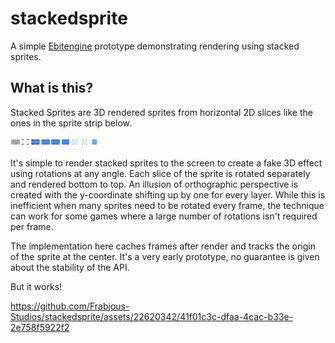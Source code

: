 # stackedsprite

A simple [Ebitengine](https://ebitengine.org) prototype demonstrating rendering using stacked sprites.

## What is this?

Stacked Sprites are 3D rendered sprites from horizontal 2D slices like the ones in the sprite strip below.

![Stacked Sprite of a Blue Car](./cmd/test/img/BlueCar.png)

It's simple to render stacked sprites to the screen to create a fake 3D effect using rotations at any angle. 
Each slice of the sprite is rotated separately and rendered bottom to top. An illusion of orthographic perspective is
created with the y-coordinate shifting up by one for every layer. 
While this is inefficient when many sprites need to be rotated every frame, the technique can work for some games where
a large number of rotations isn't required per frame.

The implementation here caches frames after render and tracks the origin of the sprite at the center. It's a very 
early prototype, no guarantee is given about the stability of the API.

But it works!

https://github.com/Frabjous-Studios/stackedsprite/assets/22620342/41f01c3c-dfaa-4cac-b33e-2e758f5922f2
